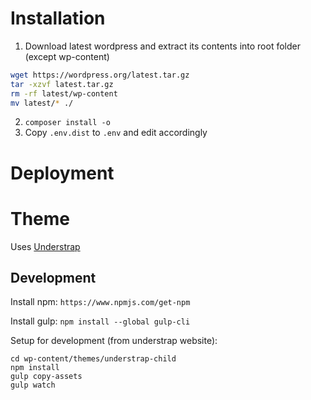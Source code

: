 # Installation
1. Download latest wordpress and extract its contents into root folder (except wp-content)
```sh
wget https://wordpress.org/latest.tar.gz
tar -xzvf latest.tar.gz
rm -rf latest/wp-content
mv latest/* ./
```
2. `composer install -o`
3. Copy `.env.dist` to `.env` and edit accordingly


# Deployment


# Theme
Uses [Understrap](https://understrap.github.io/)

## Development
Install npm: `https://www.npmjs.com/get-npm`

Install gulp: `npm install --global gulp-cli`

Setup for development (from understrap website):
```
cd wp-content/themes/understrap-child
npm install
gulp copy-assets
gulp watch
```
